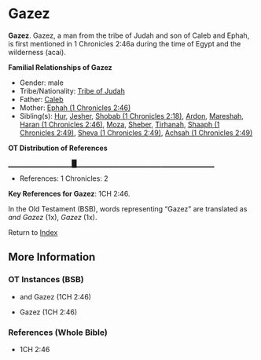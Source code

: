 # Gazez
**Gazez**. 
Gazez, a man from the tribe of Judah and son of Caleb and Ephah, is first mentioned in 1 Chronicles 2:46a during the time of Egypt and the wilderness (acai). 




**Familial Relationships of Gazez**


* Gender: male
* Tribe/Nationality: [Tribe of Judah](../../../groups/md/acai/Judah.md)
* Father: [Caleb](Caleb.2.md)
* Mother: [Ephah (1 Chronicles 2:46)](Ephah.2.md)
* Sibling(s): [Hur](Hur.2.md), [Jesher](Jesher.md), [Shobab (1 Chronicles 2:18)](Shobab.2.md), [Ardon](Ardon.md), [Mareshah](Mareshah.md), [Haran (1 Chronicles 2:46)](Haran.3.md), [Moza](Moza.md), [Sheber](Sheber.md), [Tirhanah](Tirhanah.md), [Shaaph (1 Chronicles 2:49)](Shaaph.2.md), [Sheva (1 Chronicles 2:49)](Sheva.2.md), [Achsah (1 Chronicles 2:49)](Achsah.2.md)


**OT Distribution of References**

▁▁▁▁▁▁▁▁▁▁▁▁█▁▁▁▁▁▁▁▁▁▁▁▁▁▁▁▁▁▁▁▁▁▁▁▁▁▁
* References: 1 Chronicles: 2



**Key References for Gazez**: 
1CH 2:46. 


In the Old Testament (BSB), words representing “Gazez” are translated as 
*and Gazez* (1x), *Gazez* (1x). 




Return to [Index](00-Index.md)

## More Information

### OT Instances (BSB)

* and Gazez (1CH 2:46)

* Gazez (1CH 2:46)



### References (Whole Bible)

* 1CH 2:46



